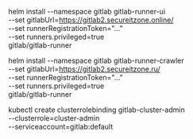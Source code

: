 
helm install --namespace gitlab gitlab-runner-ui \
  --set gitlabUrl=https://gitlab2.secureitzone.online/ \
  --set runnerRegistrationToken="..." \
  --set runners.privileged=true \
   gitlab/gitlab-runner

helm install --namespace gitlab gitlab-runner-crawler \
  --set gitlabUrl=https://gitlab2.secureitzone.ru/ \
  --set runnerRegistrationToken="..." \
  --set runners.privileged=true \
   gitlab/gitlab-runner


kubectl create clusterrolebinding gitlab-cluster-admin \
  --clusterrole=cluster-admin \
  --serviceaccount=gitlab:default